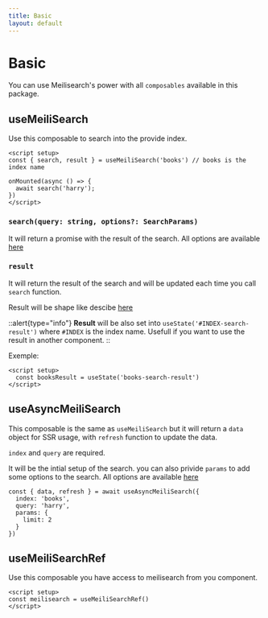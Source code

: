 ```yaml
---
title: Basic
layout: default
---
```


# Basic

You can use Meilisearch's power with all `composables` available in this package.

## useMeiliSearch

Use this composable to search into the provide index.
```js{}
<script setup>
const { search, result } = useMeiliSearch('books') // books is the index name

onMounted(async () => {
  await search('harry');
})
</script>
```

### `search(query: string, options?: SearchParams)`

It will return a promise with the result of the search.
All options are available [here](https://www.meilisearch.com/docs/reference/api/search#body)

### `result`

It will return the result of the search and will be updated each time you call `search` function.

Result will be shape like descibe [here](https://www.meilisearch.com/docs/reference/api/search#response)

::alert{type="info"}
**Result** will be also set into `useState('#INDEX-search-result')` where `#INDEX` is the index name.
Usefull if you want to use the result in another component.
::

Exemple:
```js{}[child-component.vue]
<script setup>
  const booksResult = useState('books-search-result')
</script>
```

## useAsyncMeiliSearch

This composable is the same as `useMeiliSearch` but it will return a `data` object for SSR usage, with `refresh` function to update the data.

`index` and `query` are required.

It will be the intial setup of the search. you can also privide `params` to add some options to the search.
All options are available [here](https://www.meilisearch.com/docs/reference/api/search#body)

```js{}
const { data, refresh } = await useAsyncMeiliSearch({
  index: 'books',
  query: 'harry',
  params: {
    limit: 2
  }
})
```

## useMeiliSearchRef

Use this composable you have access to meilisearch from you component.

```js{}
<script setup>
const meilisearch = useMeiliSearchRef()
</script>
```
